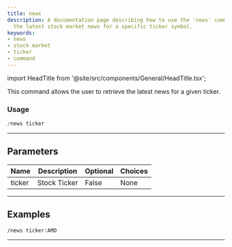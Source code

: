 ```yaml
---
title: news
description: A documentation page describing how to use the 'news' command to retrieve
  the latest stock market news for a specific ticker symbol.
keywords:
- news
- stock market
- ticker
- command
---
```


import HeadTitle from '@site/src/components/General/HeadTitle.tsx';

<HeadTitle title="news - General - Discord - Reference | OpenBB Bot Docs" />

This command allows the user to retrieve the latest news for a given ticker.

### Usage

```python wordwrap
/news ticker
```

---

## Parameters

| Name | Description | Optional | Choices |
| ---- | ----------- | -------- | ------- |
| ticker | Stock Ticker | False | None |


---

## Examples

```
/news ticker:AMD
```

---

